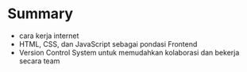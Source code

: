 # Summary

- cara kerja internet
- HTML, CSS, dan JavaScript sebagai pondasi Frontend
- Version Control System untuk memudahkan kolaborasi dan bekerja secara team